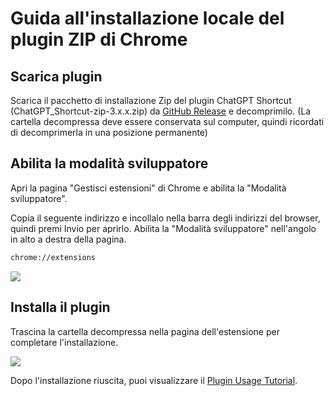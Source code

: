 # Guida all'installazione locale del plugin ZIP di Chrome

## Scarica plugin

Scarica il pacchetto di installazione Zip del plugin ChatGPT Shortcut (ChatGPT_Shortcut-zip-3.x.x.zip) da [GitHub Release](https://github.com/rockbenben/ChatGPT-Shortcut/releases/latest) e decomprimilo. (La cartella decompressa deve essere conservata sul computer, quindi ricordati di decomprimerla in una posizione permanente)

## Abilita la modalità sviluppatore

Apri la pagina "Gestisci estensioni" di Chrome e abilita la "Modalità sviluppatore".

Copia il seguente indirizzo e incollalo nella barra degli indirizzi del browser, quindi premi Invio per aprirlo. Abilita la "Modalità sviluppatore" nell'angolo in alto a destra della pagina.

```txt
chrome://extensions
```

![](https://img.newzone.top/2024-08-12-22-05-52.png?imageMogr2/format/webp)

## Installa il plugin

Trascina la cartella decompressa nella pagina dell'estensione per completare l'installazione.

![](https://img.newzone.top/2024-08-12-22-27-47.png?imageMogr2/format/webp)

Dopo l'installazione riuscita, puoi visualizzare il [Plugin Usage Tutorial](./usage.md).
